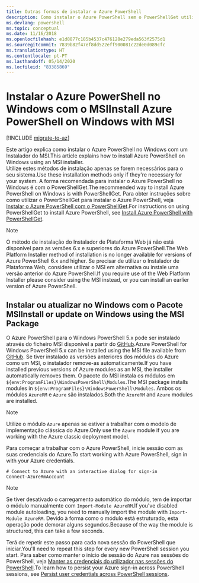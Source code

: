 ```yaml
---
title: Outras formas de instalar o Azure PowerShell
description: Como instalar o Azure PowerShell sem o PowerShellGet utilizar um MSI
ms.devlang: powershell
ms.topic: conceptual
ms.date: 11/16/2018
ms.openlocfilehash: e1d8877c185b4537c476128e279eda563f2575d1
ms.sourcegitcommit: 7839b82f47ef8dd522eff900081c22de0d089cfc
ms.translationtype: HT
ms.contentlocale: pt-PT
ms.lasthandoff: 05/14/2020
ms.locfileid: "83385869"
---
```

# <a name="install-azure-powershell-on-windows-with-msi"></a><span data-ttu-id="b128d-103">Instalar o Azure PowerShell no Windows com o MSI</span><span class="sxs-lookup"><span data-stu-id="b128d-103">Install Azure PowerShell on Windows with MSI</span></span>

[!INCLUDE [migrate-to-az](../includes/migrate-to-az.md)]

<span data-ttu-id="b128d-104">Este artigo explica como instalar o Azure PowerShell no Windows com um Instalador do MSI.</span><span class="sxs-lookup"><span data-stu-id="b128d-104">This article explains how to install Azure PowerShell on Windows using an MSI installer.</span></span>  
<span data-ttu-id="b128d-105">Utilize estes métodos de instalação apenas se forem necessários para o seu sistema.</span><span class="sxs-lookup"><span data-stu-id="b128d-105">Use these installation methods only if they're necessary for your system.</span></span> <span data-ttu-id="b128d-106">A forma recomendada para instalar o Azure PowerShell no Windows é com o PowerShellGet.</span><span class="sxs-lookup"><span data-stu-id="b128d-106">The recommended way to install Azure PowerShell on Windows is with PowerShellGet.</span></span> <span data-ttu-id="b128d-107">Para obter instruções sobre como utilizar o PowerShellGet para instalar o Azure PowerShell, veja [Instalar o Azure PowerShell com o PowerShellGet](install-azurerm-ps.md).</span><span class="sxs-lookup"><span data-stu-id="b128d-107">For instructions on using PowerShellGet to install Azure PowerShell, see [Install Azure PowerShell with PowerShellGet](install-azurerm-ps.md).</span></span>

> [!NOTE]
> <span data-ttu-id="b128d-108">O método de instalação do Instalador de Plataforma Web já não está disponível para as versões 6.x e superiores do Azure PowerShell.</span><span class="sxs-lookup"><span data-stu-id="b128d-108">The Web Platform Installer method of installation is no longer available for versions of Azure PowerShell 6.x and higher.</span></span> <span data-ttu-id="b128d-109">Se precisar de utilizar o Instalador de Plataforma Web, considere utilizar o MSI em alternativa ou instale uma versão anterior do Azure PowerShell.</span><span class="sxs-lookup"><span data-stu-id="b128d-109">If you require use of the Web Platform Installer please consider using the MSI instead, or you can install an earlier version of Azure PowerShell.</span></span>

## <a name="install-or-update-on-windows-using-the-msi-package"></a><span data-ttu-id="b128d-110">Instalar ou atualizar no Windows com o Pacote MSI</span><span class="sxs-lookup"><span data-stu-id="b128d-110">Install or update on Windows using the MSI Package</span></span>

<span data-ttu-id="b128d-111">O Azure PowerShell para o Windows PowerShell 5.x pode ser instalado através do ficheiro MSI disponível a partir do [GitHub](https://github.com/Azure/azure-powershell/releases/tag/v6.13.1-November2018).</span><span class="sxs-lookup"><span data-stu-id="b128d-111">Azure PowerShell for Windows PowerShell 5.x can be installed using the MSI file available from [GitHub](https://github.com/Azure/azure-powershell/releases/tag/v6.13.1-November2018).</span></span> <span data-ttu-id="b128d-112">Se tiver instalado as versões anteriores dos módulos do Azure como um MSI, o instalador remove-as automaticamente.</span><span class="sxs-lookup"><span data-stu-id="b128d-112">If you have installed previous versions of Azure modules as an MSI, the installer automatically removes them.</span></span> <span data-ttu-id="b128d-113">O pacote do MSI instala os módulos em `${env:ProgramFiles}\WindowsPowerShell\Modules`.</span><span class="sxs-lookup"><span data-stu-id="b128d-113">The MSI package installs modules in `${env:ProgramFiles}\WindowsPowerShell\Modules`.</span></span> <span data-ttu-id="b128d-114">Ambos os módulos `AzureRM` e `Azure` são instalados.</span><span class="sxs-lookup"><span data-stu-id="b128d-114">Both the `AzureRM` and `Azure` modules are installed.</span></span>

> [!NOTE]
> <span data-ttu-id="b128d-115">Utilize o módulo `Azure` apenas se estiver a trabalhar com o modelo de implementação clássica do Azure.</span><span class="sxs-lookup"><span data-stu-id="b128d-115">Only use the `Azure` module if you are working with the Azure classic deployment model.</span></span>

<span data-ttu-id="b128d-116">Para começar a trabalhar com o Azure PowerShell, inicie sessão com as suas credenciais do Azure.</span><span class="sxs-lookup"><span data-stu-id="b128d-116">To start working with Azure PowerShell, sign in with your Azure credentials.</span></span>

```powershell-interactive
# Connect to Azure with an interactive dialog for sign-in
Connect-AzureRmAccount
```

> [!NOTE]
>
> <span data-ttu-id="b128d-117">Se tiver desativado o carregamento automático do módulo, tem de importar o módulo manualmente com `Import-Module AzureRM`.</span><span class="sxs-lookup"><span data-stu-id="b128d-117">If you've disabled module autoloading, you need to manually import the module with `Import-Module AzureRM`.</span></span> <span data-ttu-id="b128d-118">Devido à forma como o módulo está estruturado, esta operação pode demorar alguns segundos.</span><span class="sxs-lookup"><span data-stu-id="b128d-118">Because of the way the module is structured, this can take a few seconds.</span></span>

<span data-ttu-id="b128d-119">Terá de repetir este passo para cada nova sessão do PowerShell que iniciar.</span><span class="sxs-lookup"><span data-stu-id="b128d-119">You'll need to repeat this step for every new PowerShell session you start.</span></span> <span data-ttu-id="b128d-120">Para saber como manter o início de sessão do Azure nas sessões do PowerShell, veja [Manter as credenciais do utilizador nas sessões do PowerShell](context-persistence.md).</span><span class="sxs-lookup"><span data-stu-id="b128d-120">To learn how to persist your Azure sign-in across PowerShell sessions, see [Persist user credentials across PowerShell sessions](context-persistence.md).</span></span>
